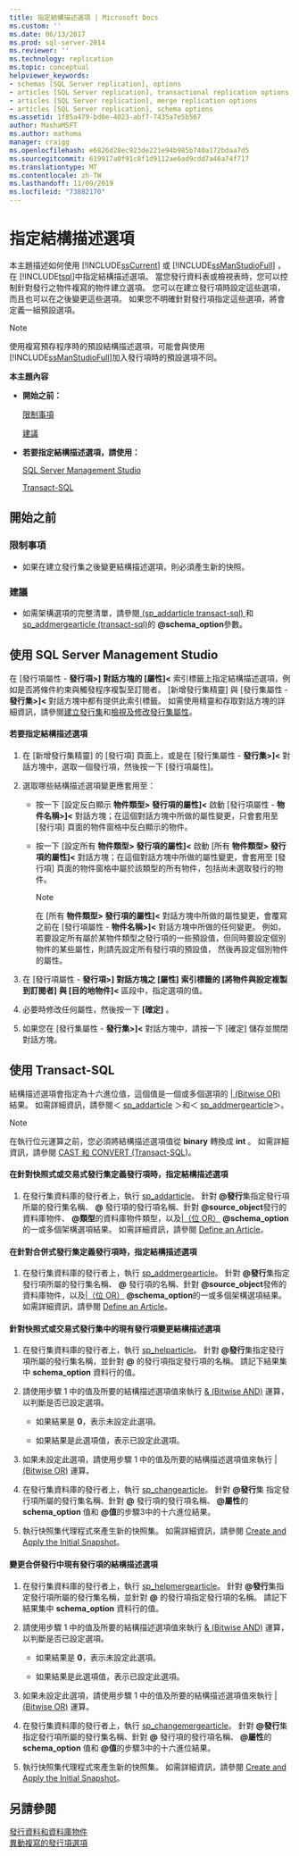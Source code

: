```yaml
---
title: 指定結構描述選項 | Microsoft Docs
ms.custom: ''
ms.date: 06/13/2017
ms.prod: sql-server-2014
ms.reviewer: ''
ms.technology: replication
ms.topic: conceptual
helpviewer_keywords:
- schemas [SQL Server replication], options
- articles [SQL Server replication], transactional replication options
- articles [SQL Server replication], merge replication options
- articles [SQL Server replication], schema options
ms.assetid: 1f85a479-bd6e-4023-abf7-7435a7e5b567
author: MashaMSFT
ms.author: mathoma
manager: craigg
ms.openlocfilehash: e6826d28ec923de221e94b985b740a172bdaa7d5
ms.sourcegitcommit: 619917a0f91c8f1d9112ae6ad9cdd7a46a74f717
ms.translationtype: MT
ms.contentlocale: zh-TW
ms.lasthandoff: 11/09/2019
ms.locfileid: "73882170"
---
```

# <a name="specify-schema-options"></a>指定結構描述選項
  本主題描述如何使用 [!INCLUDE[ssCurrent](../../../includes/sscurrent-md.md)] 或 [!INCLUDE[ssManStudioFull](../../../includes/ssmanstudiofull-md.md)] ，在 [!INCLUDE[tsql](../../../includes/tsql-md.md)]中指定結構描述選項。 當您發行資料表或檢視表時，您可以控制針對發行之物件複寫的物件建立選項。 您可以在建立發行項時設定這些選項，而且也可以在之後變更這些選項。 如果您不明確針對發行項指定這些選項，將會定義一組預設選項。  
  
> [!NOTE]  
>  使用複寫預存程序時的預設結構描述選項，可能會與使用 [!INCLUDE[ssManStudioFull](../../../includes/ssmanstudiofull-md.md)]加入發行項時的預設選項不同。  
  
 **本主題內容**  
  
-   **開始之前：**  
  
     [限制事項](#Restrictions)  
  
     [建議](#Recommendations)  
  
-   **若要指定結構描述選項，請使用：**  
  
     [SQL Server Management Studio](#SSMSProcedure)  
  
     [Transact-SQL](#TsqlProcedure)  
  
##  <a name="BeforeYouBegin"></a> 開始之前  
  
###  <a name="Restrictions"></a> 限制事項  
  
-   如果在建立發行集之後變更結構描述選項，則必須產生新的快照。  
  
###  <a name="Recommendations"></a> 建議  
  
-   如需架構選項的完整清單，請參閱[ &#40;sp_addarticle transact-sql&#41; ](/sql/relational-databases/system-stored-procedures/sp-addarticle-transact-sql)和[sp_addmergearticle &#40;transact-sql&#41;](/sql/relational-databases/system-stored-procedures/sp-addmergearticle-transact-sql)的 **\@schema_option**參數。  
  
##  <a name="SSMSProcedure"></a> 使用 SQL Server Management Studio  
 在 [發行項屬性 - **發行項>]** **對話方塊的 [屬性]\<** 索引標籤上指定結構描述選項，例如是否將條件約束與觸發程序複製至訂閱者。 [新增發行集精靈] 與 [發行集屬性 - **發行集>]\<** 對話方塊中都有提供此索引標籤。 如需使用精靈和存取對話方塊的詳細資訊，請參閱[建立發行集](create-a-publication.md)和[檢視及修改發行集屬性](view-and-modify-publication-properties.md)。  
  
#### <a name="to-specify-schema-options"></a>若要指定結構描述選項  
  
1.  在 [新增發行集精靈] 的 [發行項] 頁面上，或是在 [發行集屬性 - **發行集>]\<** 對話方塊中，選取一個發行項，然後按一下 [發行項屬性]。  
  
2.  選取哪些結構描述選項變更應套用至：  
  
    -   按一下 [設定反白顯示 **物件類型> 發行項的屬性]\<** 啟動 [發行項屬性 - **物件名稱>]\<** 對話方塊；在這個對話方塊中所做的屬性變更，只會套用至 [發行項] 頁面的物件窗格中反白顯示的物件。  
  
    -   按一下 [設定所有 **物件類型> 發行項的屬性]\<** 啟動 [所有 **物件類型> 發行項的屬性]\<** 對話方塊；在這個對話方塊中所做的屬性變更，會套用至 [發行項] 頁面的物件窗格中屬於該類型的所有物件，包括尚未選取發行的物件。  
  
        > [!NOTE]  
        >  在 [所有 **物件類型> 發行項的屬性]\<** 對話方塊中所做的屬性變更，會覆寫之前在 [發行項屬性 - **物件名稱>]\<** 對話方塊中所做的任何變更。 例如，若要設定所有屬於某物件類型之發行項的一些預設值，但同時要設定個別物件的某些屬性，則請先設定所有發行項的預設值， 然後再設定個別物件的屬性。  
  
3.  在 [發行項屬性 - **發行項>]** **對話方塊之 [屬性]** **索引標籤的 [將物件與設定複製到訂閱者]** **與 [目的地物件]\<** 區段中，指定選項的值。  
  
4.  必要時修改任何屬性，然後按一下 **[確定]** 。  
  
5.  如果您在 [發行集屬性 - **發行集>]\<** 對話方塊中，請按一下 [確定] 儲存並關閉對話方塊。  
  
##  <a name="TsqlProcedure"></a> 使用 Transact-SQL  
 結構描述選項會指定為十六進位值，這個值是一個或多個選項的 [| (Bitwise OR)](/sql/t-sql/language-elements/bitwise-or-transact-sql) 結果。 如需詳細資訊，請參閱＜ [sp_addarticle](/sql/relational-databases/system-stored-procedures/sp-addarticle-transact-sql) ＞和＜ [sp_addmergearticle](/sql/relational-databases/system-stored-procedures/sp-addmergearticle-transact-sql)＞。  
  
> [!NOTE]  
>  在執行位元運算之前，您必須將結構描述選項值從 **binary** 轉換成 **int** 。 如需詳細資訊，請參閱 [CAST 和 CONVERT &#40;Transact-SQL&#41;](/sql/t-sql/functions/cast-and-convert-transact-sql)。  
  
#### <a name="to-specify-schema-options-when-defining-an-article-for-a-snapshot-or-transactional-publication"></a>在針對快照式或交易式發行集定義發行項時，指定結構描述選項  
  
1.  在發行集資料庫的發行者上，執行 [sp_addarticle](/sql/relational-databases/system-stored-procedures/sp-addarticle-transact-sql)。 針對 **\@發行**集指定發行項所屬的發行集名稱、 **\@** 發行項的發行項名稱、針對 **\@source_object**發行的資料庫物件、 **\@類型**的資料庫物件類型，以及[|（位 OR）](/sql/t-sql/language-elements/bitwise-or-transact-sql) **\@schema_option**的一或多個架構選項結果。 如需詳細資訊，請參閱 [Define an Article](define-an-article.md)。  
  
#### <a name="to-specify-schema-options-when-defining-an-article-for-a-merge-publication"></a>在針對合併式發行集定義發行項時，指定結構描述選項  
  
1.  在發行集資料庫的發行者上，執行 [sp_addmergearticle](/sql/relational-databases/system-stored-procedures/sp-addmergearticle-transact-sql)。 針對 **\@發行**集指定發行項所屬的發行集名稱、 **\@** 發行項的名稱、針對 **\@source_object**發佈的資料庫物件，以及[|（位 OR）](/sql/t-sql/language-elements/bitwise-or-transact-sql) **\@schema_option**的一或多個架構選項結果。 如需詳細資訊，請參閱 [Define an Article](define-an-article.md)。  
  
#### <a name="to-change-schema-options-for-an-existing-article-in-a-snapshot-or-transactional-publication"></a>針對快照式或交易式發行集中的現有發行項變更結構描述選項  
  
1.  在發行集資料庫的發行者上，執行 [sp_helparticle](/sql/relational-databases/system-stored-procedures/sp-helparticle-transact-sql)。 針對 **\@發行**集指定發行項所屬的發行集名稱，並針對 **\@** 的發行項指定發行項的名稱。 請記下結果集中 **schema_option** 資料行的值。  
  
2.  請使用步驟 1 中的值及所要的結構描述選項值來執行 [& (Bitwise AND)](/sql/t-sql/language-elements/bitwise-and-transact-sql) 運算，以判斷是否已設定選項。  
  
    -   如果結果是 **0**，表示未設定此選項。  
  
    -   如果結果是此選項值，表示已設定此選項。  
  
3.  如果未設定此選項，請使用步驟 1 中的值及所要的結構描述選項值來執行 [| (Bitwise OR)](/sql/t-sql/language-elements/bitwise-or-transact-sql) 運算。  
  
4.  在發行集資料庫的發行者上，執行 [sp_changearticle](/sql/relational-databases/system-stored-procedures/sp-changearticle-transact-sql)。 針對  **\@發行**集 指定發行項所屬的發行集名稱、針對  **\@** 發行項的發行項名稱、 **\@屬性**的  **schema_option**  值和  **\@值**的步驟3中的十六進位結果。  
  
5.  執行快照集代理程式來產生新的快照集。 如需詳細資訊，請參閱 [Create and Apply the Initial Snapshot](../create-and-apply-the-initial-snapshot.md)。  
  
#### <a name="to-change-schema-options-for-an-existing-article-in-a-merge-publication"></a>變更合併發行中現有發行項的結構描述選項  
  
1.  在發行集資料庫的發行者上，執行 [sp_helpmergearticle](/sql/relational-databases/system-stored-procedures/sp-helpmergearticle-transact-sql)。 針對 **\@發行**集指定發行項所屬的發行集名稱，並針對 **\@** 的發行項指定發行項的名稱。 請記下結果集中 **schema_option** 資料行的值。  
  
2.  請使用步驟 1 中的值及所要的結構描述選項值來執行 [& (Bitwise AND)](/sql/t-sql/language-elements/bitwise-and-transact-sql) 運算，以判斷是否已設定選項。  
  
    -   如果結果是 **0**，表示未設定此選項。  
  
    -   如果結果是此選項值，表示已設定此選項。  
  
3.  如果未設定此選項，請使用步驟 1 中的值及所要的結構描述選項值來執行 [| (Bitwise OR)](/sql/t-sql/language-elements/bitwise-or-transact-sql) 運算。  
  
4.  在發行集資料庫的發行者上，執行 [sp_changemergearticle](/sql/relational-databases/system-stored-procedures/sp-changemergearticle-transact-sql)。 針對  **\@發行**集 指定發行項所屬的發行集名稱、針對  **\@** 發行項的發行項名稱、 **\@屬性**的  **schema_option**  值和  **\@值**的步驟3中的十六進位結果。  
  
5.  執行快照集代理程式來產生新的快照集。 如需詳細資訊，請參閱 [Create and Apply the Initial Snapshot](../create-and-apply-the-initial-snapshot.md)。  
  
## <a name="see-also"></a>另請參閱  
 [發行資料和資料庫物件](publish-data-and-database-objects.md)   
 [異動複寫的發行項選項](../transactional/article-options-for-transactional-replication.md)  
  
  
